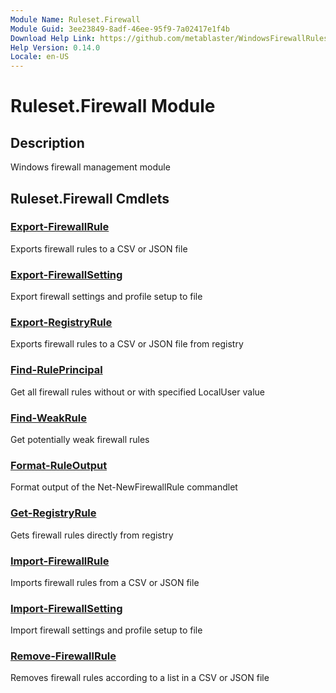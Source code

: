 ```yaml
---
Module Name: Ruleset.Firewall
Module Guid: 3ee23849-8adf-46ee-95f9-7a02417e1f4b
Download Help Link: https://github.com/metablaster/WindowsFirewallRuleset/tree/master/Config/HelpContent/0.14.0
Help Version: 0.14.0
Locale: en-US
---
```


# Ruleset.Firewall Module

## Description

Windows firewall management module

## Ruleset.Firewall Cmdlets

### [Export-FirewallRule](Export-FirewallRule.md)

Exports firewall rules to a CSV or JSON file

### [Export-FirewallSetting](Export-FirewallSetting.md)

Export firewall settings and profile setup to file

### [Export-RegistryRule](Export-RegistryRule.md)

Exports firewall rules to a CSV or JSON file from registry

### [Find-RulePrincipal](Find-RulePrincipal.md)

Get all firewall rules without or with specified LocalUser value

### [Find-WeakRule](Find-WeakRule.md)

Get potentially weak firewall rules

### [Format-RuleOutput](Format-RuleOutput.md)

Format output of the Net-NewFirewallRule commandlet

### [Get-RegistryRule](Get-RegistryRule.md)

Gets firewall rules directly from registry

### [Import-FirewallRule](Import-FirewallRule.md)

Imports firewall rules from a CSV or JSON file

### [Import-FirewallSetting](Import-FirewallSetting.md)

Import firewall settings and profile setup to file

### [Remove-FirewallRule](Remove-FirewallRule.md)

Removes firewall rules according to a list in a CSV or JSON file
